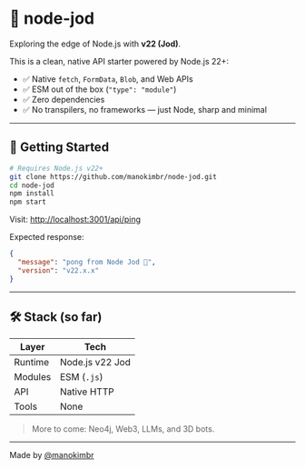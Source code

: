 
# 🧬 node-jod

Exploring the edge of Node.js with **v22 (Jod)**.

This is a clean, native API starter powered by Node.js 22+:
- ✅ Native `fetch`, `FormData`, `Blob`, and Web APIs
- ✅ ESM out of the box (`"type": "module"`)
- ✅ Zero dependencies
- ✅ No transpilers, no frameworks — just Node, sharp and minimal

---

## 🚀 Getting Started

```bash
# Requires Node.js v22+
git clone https://github.com/manokimbr/node-jod.git
cd node-jod
npm install
npm start
````

Visit:
[http://localhost:3001/api/ping](http://localhost:3001/api/ping)

Expected response:

```json
{
  "message": "pong from Node Jod 🧬",
  "version": "v22.x.x"
}
```

---

## 🛠 Stack (so far)

| Layer   | Tech            |
| ------- | --------------- |
| Runtime | Node.js v22 Jod |
| Modules | ESM (`.js`)     |
| API     | Native HTTP     |
| Tools   | None            |

> More to come: Neo4j, Web3, LLMs, and 3D bots.

---

Made by [@manokimbr](https://github.com/manokimbr)
